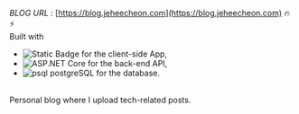 *BLOG URL* : [https://blog.jeheecheon.com](https://blog.jeheecheon.com) 🔥⚡  
Built with 
- ![Static Badge](https://img.shields.io/badge/React-61DAFB?logo=React&logoColor=black&style=flat-square) for the client-side App,
- ![ASP.NET Core](https://img.shields.io/badge/ASP.NET_Core-512BD4?logo=.net&logoColor=white&style=flat-square) for the back-end API,
- ![psql](https://img.shields.io/badge/psql-003B57?logo=postgresql&logoColor=white&style=flat-square) postgreSQL for the database.  
<br />
Personal blog where I upload tech-related posts.
